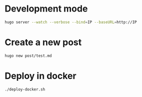 # Development mode

```bash
hugo server --watch --verbose --bind=IP --baseURL=http://IP
```

# Create a new post

```bash
hugo new post/test.md
```

# Deploy in docker
```
./deploy-docker.sh
```